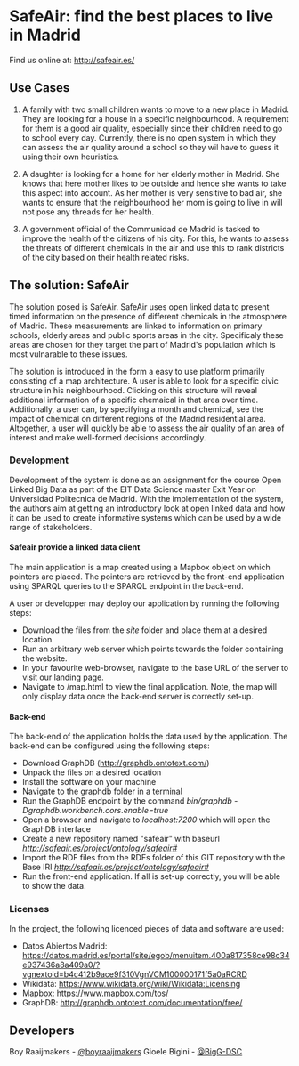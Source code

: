 # SafeAir: find the best places to live in Madrid

Find us online at: http://safeair.es/

## Use Cases

1. A family with two small children wants to move to a new place in Madrid. They are looking for a house in a specific neighbourhood. A requirement for them is a good air quality, especially since their children need to go to school every day. Currently, there is no open system in which they can assess the air quality around a school so they wil have to guess it using their own heuristics.

2. A daughter is looking for a home for her elderly mother in Madrid. She knows that here mother likes to be outside and hence she wants to take this aspect into account. As her mother is very sensitive to bad air, she wants to ensure that the neighbourhood her mom is going to live in will not pose any threads for her health. 

3. A government official of the Communidad de Madrid is tasked to improve the health of the citizens of his city. For this, he wants to assess the threats of different chemicals in the air and use this to rank districts of the city based on their health related risks. 


## The solution: SafeAir
The solution posed is SafeAir. SafeAir uses open linked data to present timed information on the presence of different chemicals in the atmosphere of Madrid. These measurements are linked to information on primary schools, elderly areas and public sports areas in the city. Specificaly these areas are chosen for they target the part of Madrid's population which is most vulnarable to these issues. 

The solution is introduced in the form a easy to use platform primarily consisting of a map architecture. A user is able to look for a specific civic structure in his neighbourhood. Clicking on this structure will reveal additional information of a specific chemaical in that area over time. Additionally, a user can, by specifying a month and chemical, see the impact of chemical on different regions of the Madrid residential area. Altogether, a user will quickly be able to assess the air quality of an area of interest and make well-formed decisions accordingly.


### Development
Development of the system is done as an assignment for the course Open Linked Big Data as part of the EIT Data Science master Exit Year on Universidad Politecnica de Madrid. With the implementation of the system, the authors aim at getting an introductory look at open linked data and how it can be used to create informative systems which can be used by a wide range of stakeholders.


#### Safeair provide a linked data client
The main application is a map created using a Mapbox object on which pointers are placed. The pointers are retrieved by the front-end application using SPARQL queries to the SPARQL endpoint in the back-end.

A user or developper may deploy our application by running the following steps:
- Download the files from the *site* folder and place them at a desired location.
- Run an arbitrary web server which points towards the folder containing the website.
- In your favourite web-browser, navigate to the base URL of the server to visit our landing page.
- Navigate to <url>/map.html to view the final application. Note, the map will only display data once the back-end server is correctly set-up.


#### Back-end
The back-end of the application holds the data used by the application. The back-end can be configured using the following steps:
- Download GraphDB (http://graphdb.ontotext.com/)
- Unpack the files on a desired location
- Install the software on your machine
- Navigate to the graphdb folder in a terminal
- Run the GraphDB endpoint by the command *bin/graphdb -Dgraphdb.workbench.cors.enable=true*
- Open a browser and navigate to *localhost:7200* which will open the GraphDB interface
- Create a new repository named "safeair" with baseurl *http://safeair.es/project/ontology/safeair#*
- Import the RDF files from the RDFs folder of this GIT repository with the Base IRI *http://safeair.es/project/ontology/safeair#*
- Run the front-end application. If all is set-up correctly, you will be able to show the data.


### Licenses
In the project, the following licenced pieces of data and software are used:
- Datos Abiertos Madrid: https://datos.madrid.es/portal/site/egob/menuitem.400a817358ce98c34e937436a8a409a0/?vgnextoid=b4c412b9ace9f310VgnVCM100000171f5a0aRCRD
- Wikidata: https://www.wikidata.org/wiki/Wikidata:Licensing
- Mapbox: https://www.mapbox.com/tos/
- GraphDB: http://graphdb.ontotext.com/documentation/free/


## Developers
Boy Raaijmakers - [@boyraaijmakers](https://github.com/boyraaijmakers) 
Gioele Bigini - [@BigG-DSC](https://github.com/BigG-DSC)

